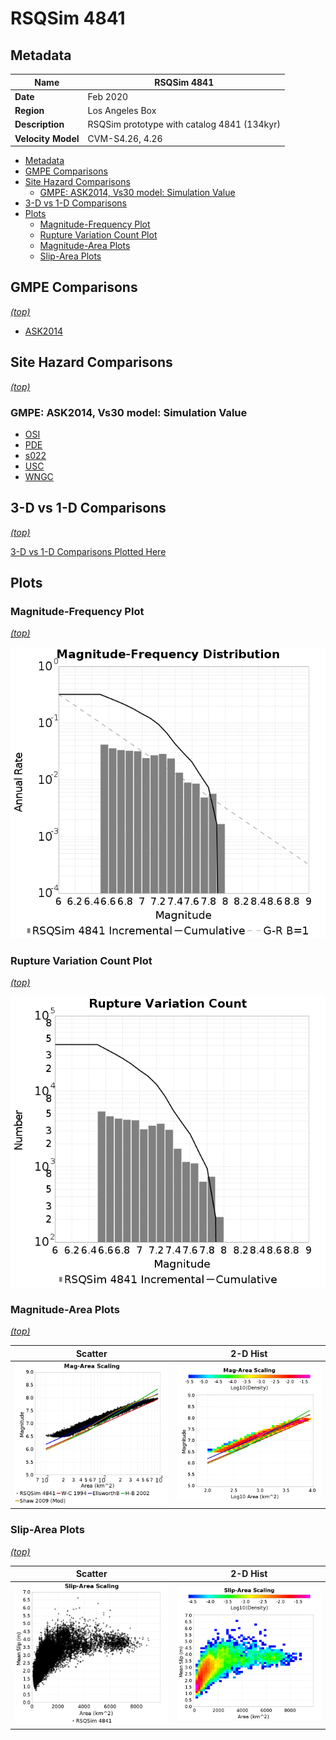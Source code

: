 # RSQSim 4841
## Metadata
| **Name** | RSQSim 4841 |
|-----|-----|
| **Date** | Feb 2020 |
| **Region** | Los Angeles Box |
| **Description** | RSQSim prototype with catalog 4841 (134kyr) |
| **Velocity Model** | CVM-S4.26, 4.26 |

* [Metadata](#metadata)
* [GMPE Comparisons](#gmpe-comparisons)
* [Site Hazard Comparisons](#site-hazard-comparisons)
  * [GMPE: ASK2014, Vs30 model: Simulation Value](#gmpe-ask2014-vs30-model-simulation-value)
* [3-D vs 1-D Comparisons](3d_1d_comparison/)
* [Plots](#plots)
  * [Magnitude-Frequency Plot](#magnitude-frequency-plot)
  * [Rupture Variation Count Plot](#rupture-variation-count-plot)
  * [Magnitude-Area Plots](#magnitude-area-plots)
  * [Slip-Area Plots](#slip-area-plots)

## GMPE Comparisons
*[(top)](#rsqsim-4841)*

* [ASK2014](gmpe_comparisons_ASK2014_Vs30Simulation/)

## Site Hazard Comparisons
*[(top)](#rsqsim-4841)*

### GMPE: ASK2014, Vs30 model: Simulation Value

* [OSI](site_hazard_OSI_ASK2014_Vs30Simulation/)
* [PDE](site_hazard_PDE_ASK2014_Vs30Simulation/)
* [s022](site_hazard_s022_ASK2014_Vs30Simulation/)
* [USC](site_hazard_USC_ASK2014_Vs30Simulation/)
* [WNGC](site_hazard_WNGC_ASK2014_Vs30Simulation/)

## 3-D vs 1-D Comparisons
*[(top)](#rsqsim-4841)*

[3-D vs 1-D Comparisons Plotted Here](3d_1d_comparison/)

## Plots
### Magnitude-Frequency Plot
*[(top)](#rsqsim-4841)*

![MFD](resources/mfd.png)
### Rupture Variation Count Plot
*[(top)](#rsqsim-4841)*

![RV Count](resources/rv_count.png)
### Magnitude-Area Plots
*[(top)](#rsqsim-4841)*

| Scatter | 2-D Hist |
|-----|-----|
| ![MFD Scatter](resources/mag_area.png) | ![MFD Hist](resources/mag_area_hist2D.png) |
### Slip-Area Plots
*[(top)](#rsqsim-4841)*

| Scatter | 2-D Hist |
|-----|-----|
| ![Slip Scatter](resources/slip_area.png) | ![Slip Hist](resources/slip_area_hist2D.png) |
